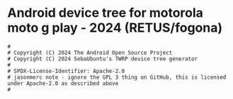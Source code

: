 # Android device tree for motorola moto g play - 2024 (RETUS/fogona)

```
#
# Copyright (C) 2024 The Android Open Source Project
# Copyright (C) 2024 SebaUbuntu's TWRP device tree generator
#
# SPDX-License-Identifier: Apache-2.0
# jasonmerc note - ignore the GPL 3 thing on GitHub, this is licensed under Apache-2.0 as described above
#
```
